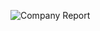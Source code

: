 
![Company Report](https://github.com/user-attachments/assets/1d3aa7e2-eceb-4370-80b3-1ea715ffb189)
